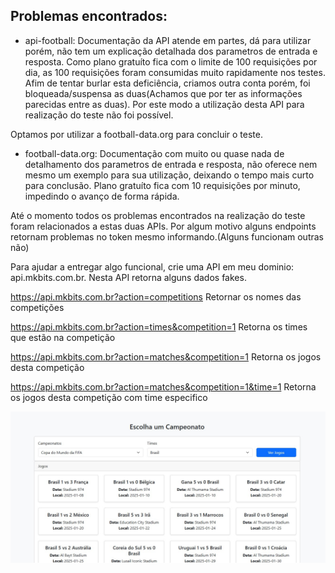## Problemas encontrados:

- api-football: 
Documentação da API atende em partes, dá para utilizar porém, não tem um explicação detalhada dos parametros de entrada e resposta.
Como plano gratuíto fica com o limite de 100 requisições por dia, as 100 requisições foram consumidas muito rapidamente nos testes.
Afim de tentar burlar esta deficiência, criamos outra conta porém, foi bloqueada/suspensa as duas(Achamos que por ter as informações parecidas entre as duas).
Por este modo a utilização desta API para realização do teste não foi possível.

Optamos por utilizar a football-data.org para concluir o teste.

- football-data.org: 
Documentação com muito ou quase nada de detalhamento dos parametros de entrada e resposta, não oferece nem mesmo um exemplo para sua utilização, deixando o tempo mais curto para conclusão.
Plano gratuíto fica com 10 requisições por minuto, impedindo o avanço de forma rápida.

Até o momento todos os problemas encontrados na realização do teste foram relacionados a estas duas APIs.
Por algum motivo alguns endpoints retornam problemas no token mesmo informando.(Alguns funcionam outras não)

Para ajudar a entregar algo funcional, crie uma API em meu dominio: api.mkbits.com.br.
Nesta API retorna alguns dados fakes.

https://api.mkbits.com.br?action=competitions
Retornar os nomes das competições

https://api.mkbits.com.br?action=times&competition=1
Retorna os times que estão na competição

https://api.mkbits.com.br?action=matches&competition=1
Retorna os jogos desta competição

https://api.mkbits.com.br?action=matches&competition=1&time=1
Retorna os jogos desta competição com time especifico

![App Screenshot](/Captura_de_tela.jpg)
